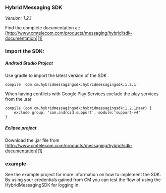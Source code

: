 ### Hybrid Messaging SDK
*Version: 1.2.1*

Find the complete documentation at: </br>
[http://www.cmtelecom.com/products/messaging/hybrid/sdk-documentation][1]



### Import the SDK:

##### Android Studio Project
Use gradle to import the latest version of the SDK

    compile 'com.cm.hybridmessagingsdk:hybridmessagingsdk:1.2.1'
    
When having conflicts with Google Play Services exclude the play services from the .aar 

    
    compile (com.cm.hybridmessagingsdk:hybridmessagingsdk:1.2.1@aar) {
        exclude group: 'com.android.support', module:'support-v4'
    }    
    

##### Eclipse project
Download the .jar file from [http://www.cmtelecom.com/products/messaging/hybrid/sdk-documentation][1]

[1]: http://www.cmtelecom.com/products/messaging/hybrid/sdk-documentation

### example

See the example project for more information on how to implement the SDK.
By using your credentials gained from CM you can test the flow of using the HybridMessagingSDK for logging in.
